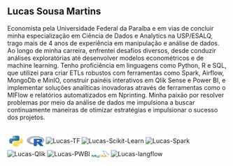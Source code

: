 ## Lucas Sousa Martins
Economista pela Universidade Federal da Paraíba e em vias de concluir minha especialização em Ciência de Dados e Analytics na USP/ESALQ, trago mais de 4 anos de experiência em manipulação e análise de dados. 
Ao longo de minha carreira, enfrentei desafios diversos, desde conduzir análises exploratórias até desenvolver modelos econométricos e de machine learning. Tenho proficiência em linguagens como Python, R e SQL, que utilizei para criar ETLs robustos com ferramentas como Spark, Airflow, MongoDb e MinIO, construir painéis interativos em Qlik Sense e Power BI, e implementar soluções analíticas inovadoras através de ferramentas como o MlFlow e relatórios automatizados em Nprinting. 
Minha paixão por resolver problemas por meio da análise de dados me impulsiona a buscar continuamente maneiras de otimizar estratégias e impulsionar o sucesso dos projetos.


<div style="display: inline_block"><br>
  <img align="center" alt="Lucas-Python" height="30" width="40" src="https://github.com/devicons/devicon/blob/master/icons/python/python-original.svg">
  <img align="center" alt="Lucas-R" height="30" width="40" src="https://github.com/devicons/devicon/blob/master/icons/r/r-original.svg">
  <img align="center" alt="Lucas-TF" height="30" width="40" src="https://img.icons8.com/color/480/tensorflow.png">
  <img align="center" alt="Lucas-Scikit-Learn" height="30" width="40" src="https://upload.wikimedia.org/wikipedia/commons/thumb/0/05/Scikit_learn_logo_small.svg/1200px-Scikit_learn_logo_small.svg.png">
  <img align="center" alt="Lucas-Spark" height="30" width="40" src="https://user-images.githubusercontent.com/88405116/179554839-907799db-bc29-4983-b2c8-f0efb49e4049.png">
  <img align="center" alt="Lucas-Qlik" height="30" width="40" src="https://cdn.worldvectorlogo.com/logos/qlik-1.svg">
    <img align="center" alt="Lucas-PWBI" height="30" width="40" src="https://upload.wikimedia.org/wikipedia/commons/thumb/c/cf/New_Power_BI_Logo.svg/2048px-New_Power_BI_Logo.svg.png">
    <img align="center" alt="Lucas-MySQL" height="30" width="40" src="https://github.com/devicons/devicon/blob/master/icons/mysql/mysql-original-wordmark.svg">
    <img align="center" alt="Lucas-langflow" height="30" width="40" src="https://docs.langflow.org/img/langflow-icon-black-transparent.svg">
</div>


